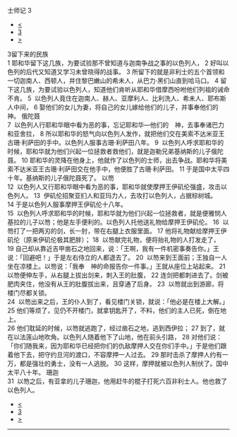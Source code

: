 ﻿





 士师记 3




* [<](bible/JDG02.md)
* [3](bible/JDG.md)
* [>](bible/JDG04.md)



 
3留下来的民族  
1 耶和华留下这几族，为要试验那不曾知道与迦南争战之事的以色列人， 
2 好叫以色列的后代又知道又学习未曾晓得的战事。 
3 所留下的就是非利士的五个首领和一切迦南人、西顿人，并住黎巴嫩山的希未人，从巴力·黑们山直到哈马口。 
4 留下这几族，为要试验以色列人，知道他们肯听从耶和华借摩西吩咐他们列祖的诫命不肯。 
5  以色列人竟住在迦南人、赫人、亚摩利人、比利洗人、希未人、耶布斯人中间， 
6 娶他们的女儿为妻，将自己的女儿嫁给他们的儿子，并事奉他们的神。 俄陀聂  
7  以色列人行耶和华眼中看为恶的事，忘记耶和华—他们的　神，去事奉诸巴力和亚舍拉， 
8 所以耶和华的怒气向以色列人发作，就把他们交在美索不达米亚王古珊·利萨田的手中。以色列人服事古珊·利萨田八年。 
9  以色列人呼求耶和华的时候，耶和华就为他们兴起一位拯救者救他们，就是迦勒兄弟基纳斯的儿子俄陀聂。 
10 耶和华的灵降在他身上，他就作了以色列的士师，出去争战。耶和华将美索不达米亚王古珊·利萨田交在他手中，他便胜了古珊·利萨田。 
11 于是国中太平四十年。基纳斯的儿子俄陀聂死了。 以笏  
12  以色列人又行耶和华眼中看为恶的事，耶和华就使摩押王伊矶伦强盛，攻击以色列人。 
13  伊矶伦招聚亚扪人和亚玛力人，去攻打以色列人，占据棕树城。 
14 于是以色列人服事摩押王伊矶伦十八年。  
15  以色列人呼求耶和华的时候，耶和华就为他们兴起一位拯救者，就是便雅悯人基拉的儿子以笏；他是左手便利的。以色列人托他送礼物给摩押王伊矶伦。 
16  以笏打了一把两刃的剑，长一肘，带在右腿上衣服里面。 
17 他将礼物献给摩押王伊矶伦（原来伊矶伦极其肥胖）； 
18  以笏献完礼物，便将抬礼物的人打发走了， 
19 自己却从靠近吉甲凿石之地回来，说：「王啊，我有一件机密事奏告你。」王说：「回避吧！」于是左右侍立的人都退去了。 
20  以笏来到王面前；王独自一人坐在凉楼上。以笏说：「我奉　神的命报告你一件事。」王就从座位上站起来。 
21  以笏便伸左手，从右腿上拔出剑来，刺入王的肚腹， 
22 连剑把都刺进去了。剑被肥肉夹住，他没有从王的肚腹拔出来，且穿通了后身。 
23  以笏就出到游廊，将楼门尽都关锁。  
24  以笏出来之后，王的仆人到了，看见楼门关锁，就说：「他必是在楼上大解。」 
25 他们等烦了，见仍不开楼门，就拿钥匙开了，不料，他们的主人已死，倒在地上。  
26 他们耽延的时候，以笏就逃跑了，经过凿石之地，逃到西伊拉； 
27 到了，就在以法莲山地吹角。以色列人随着他下了山地，他在前头引路， 
28 对他们说：「你们随我来，因为耶和华已经把你们的仇敌摩押人交在你们手中。」于是他们跟着他下去，把守约旦河的渡口，不容摩押一人过去。 
29 那时击杀了摩押人约有一万，都是强壮的勇士，没有一人逃脱。 
30 这样，摩押就被以色列人制伏了。国中太平八十年。 珊迦  
31  以笏之后，有亚拿的儿子珊迦，他用赶牛的棍子打死六百非利士人。他也救了以色列人。 
* [<](bible/JDG02.md)
* [3](bible/JDG.md)
* [>](bible/JDG04.md)





---









